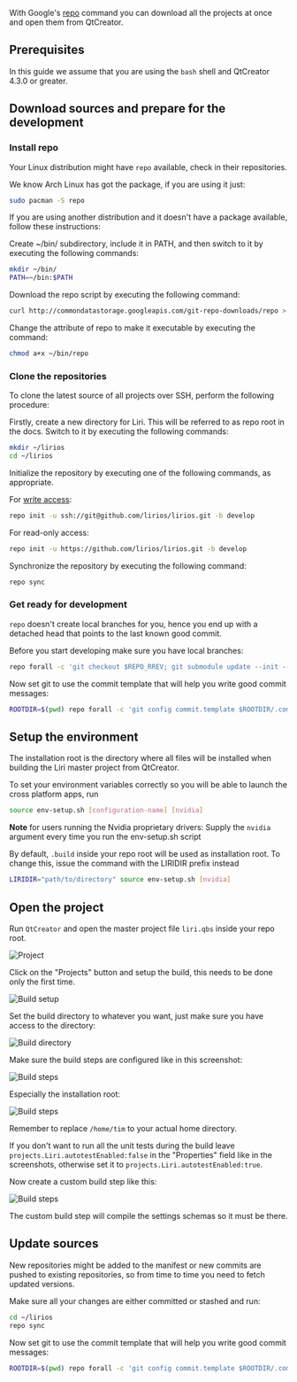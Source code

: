 With Google's [repo](https://source.android.com/source/using-repo) command you can download all the projects at once and open them from QtCreator.

## Prerequisites

In this guide we assume that you are using the `bash` shell and QtCreator 4.3.0 or greater.

## Download sources and prepare for the development

### Install repo

Your Linux distribution might have `repo` available, check in their repositories.

We know Arch Linux has got the package, if you are using it just:

```sh
sudo pacman -S repo
```

If you are using another distribution and it doesn't have a package available, follow these instructions:

Create ~/bin/ subdirectory, include it in PATH, and then switch to it by executing the following commands:

```sh
mkdir ~/bin/
PATH=~/bin:$PATH
```

Download the repo script by executing the following command:

```sh
curl http://commondatastorage.googleapis.com/git-repo-downloads/repo > ~/bin/repo
```

Change the attribute of repo to make it executable by executing the command:

```sh
chmod a+x ~/bin/repo
```

### Clone the repositories

To clone the latest source of all projects over SSH, perform the following procedure:

Firstly, create a new directory for Liri. This will be referred to as repo root in the docs. Switch to it by executing the following commands:

```sh
mkdir ~/lirios
cd ~/lirios
```

Initialize the repository by executing one of the following commands, as appropriate.

For [write access](https://help.github.com/articles/access-permissions-on-github/):

```sh
repo init -u ssh://git@github.com/lirios/lirios.git -b develop
```

For read-only access:

```sh
repo init -u https://github.com/lirios/lirios.git -b develop
```

Synchronize the repository by executing the following command:

```sh
repo sync
```

### Get ready for development

`repo` doesn't create local branches for you, hence you end up with a
detached head that points to the last known good commit.

Before you start developing make sure you have local branches:

```sh
repo forall -c 'git checkout $REPO_RREV; git submodule update --init --recursive'
```

Now set git to use the commit template that will help you write
good commit messages:

```sh
ROOTDIR=$(pwd) repo forall -c 'git config commit.template $ROOTDIR/.commit-template'
```

## Setup the environment

The installation root is the directory where all files will be installed when building the Liri master project from QtCreator.

To set your environment variables correctly so you will be able to launch the cross platform apps, run

```sh
source env-setup.sh [configuration-name] [nvidia]
```

**Note** for users running the Nvidia proprietary drivers: Supply the `nvidia` argument every time you run the env-setup.sh script

By default, `.build` inside your repo root will be used as installation root. To change this, issue the command with the LIRIDIR prefix instead

```sh
LIRIDIR="path/to/directory" source env-setup.sh [nvidia]
```

## Open the project

Run `QtCreator` and open the master project file `liri.qbs` inside your repo root.

![Project](images/Liri-QtCreator.png)

Click on the "Projects" button and setup the build, this needs to be done only the first time.

![Build setup](images/Liri-QtCreator-Setup.png)

Set the build directory to whatever you want, just make sure you have access to the directory:

![Build directory](images/Liri-QtCreator-Setup-BuildDir.png)

Make sure the build steps are configured like in this screenshot:

![Build steps](images/Liri-QtCreator-Setup-BuildSteps.png)

Especially the installation root:

![Build steps](images/Liri-QtCreator-Setup-InstallRoot.png)

Remember to replace `/home/tim` to your actual home directory.

If you don't want to run all the unit tests during the build leave `projects.Liri.autotestEnabled:false` in the "Properties" field like in the screenshots, otherwise set it to `projects.Liri.autotestEnabled:true`.

Now create a custom build step like this:

![Build steps](images/Liri-QtCreator-Setup-CustomBuildStep.png)

The custom build step will compile the settings schemas so it must be there.

## Update sources

New repositories might be added to the manifest or new commits are pushed to existing repositories, so from time to time you need to fetch updated versions.

Make sure all your changes are either committed or stashed and run:

```sh
cd ~/lirios
repo sync
```

Now set git to use the commit template that will help you write
good commit messages:

```sh
ROOTDIR=$(pwd) repo forall -c 'git config commit.template $ROOTDIR/.commit-template'
```
